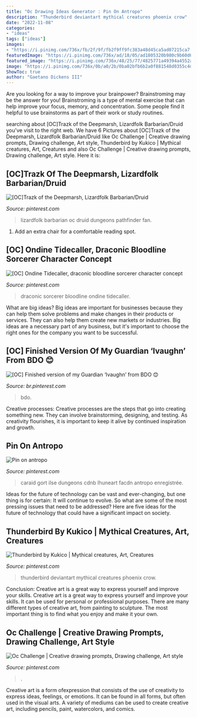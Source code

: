 ```yaml
---
title: "Oc Drawing Ideas Generator : Pin On Antropo"
description: "Thunderbird deviantart mythical creatures phoenix crow"
date: "2022-11-08"
categories:
- "ideas"
tags: ["ideas"]
images:
- "https://i.pinimg.com/736x/fb/2f/9f/fb2f9ff9fc383a48d45ca5ad07215ca7.jpg"
featuredImage: "https://i.pinimg.com/736x/ad/18/05/ad1805320b980c9b60d6c0bfe9f1ed49--rwby-oc-sea-anemone.jpg"
featured_image: "https://i.pinimg.com/736x/48/25/77/4825771a49394a4552ab718a55ab4520.jpg"
image: "https://i.pinimg.com/736x/0b/a0/2b/0ba02bfb6b2a0f881548d0355c4d133d.jpg"
ShowToc: true
author: "Gaetano Dickens III"
---
```



Are you looking for a way to improve your brainpower? Brainstroming may be the answer for you! Brainstroming is a type of mental exercise that can help improve your focus, memory, and concentration. Some people find it helpful to use brainstorms as part of their work or study routines.

	

		
searching about [OC]Trazk of the Deepmarsh, Lizardfolk Barbarian/Druid you've visit to the right web. We have 6 Pictures about [OC]Trazk of the Deepmarsh, Lizardfolk Barbarian/Druid like Oc Challenge | Creative drawing prompts, Drawing challenge, Art style, Thunderbird by Kukico | Mythical creatures, Art, Creatures and also Oc Challenge | Creative drawing prompts, Drawing challenge, Art style. Here it is:
		
    
## [OC]Trazk Of The Deepmarsh, Lizardfolk Barbarian/Druid

<img loading=lazy src="https://i.pinimg.com/736x/0d/32/51/0d32510826c9449e4991349322063c7e.jpg" onerror="this.onerror=null;this.src='https://tse2.mm.bing.net/th?id=OIP.XRDo3JMpRZJ-XGdhGPaXTwHaLH&amp;pid=15.1';" alt="[OC]Trazk of the Deepmarsh, Lizardfolk Barbarian/Druid">

_Source: pinterest.com_

>lizardfolk barbarian oc druid dungeons pathfinder fan. 

	

1. Add an extra chair for a comfortable reading spot.

    
## [OC] Ondine Tidecaller, Draconic Bloodline Sorcerer Character Concept

<img loading=lazy src="https://i.pinimg.com/736x/48/25/77/4825771a49394a4552ab718a55ab4520.jpg" onerror="this.onerror=null;this.src='https://tse2.mm.bing.net/th?id=OIP.k_6qtqcjvBeIGA_HRIGZqQHaJ3&amp;pid=15.1';" alt="[OC] Ondine Tidecaller, draconic bloodline sorcerer character concept">

_Source: pinterest.com_

>draconic sorcerer bloodline ondine tidecaller. 

	

What are big ideas?
Big ideas are important for businesses because they can help them solve problems and make changes in their products or services. They can also help them create new markets or industries. Big ideas are a necessary part of any business, but it's important to choose the right ones for the company you want to be successful.

    
## [OC] Finished Version Of My Guardian ‘Ivaughn’ From BDO 😊

<img loading=lazy src="https://i.pinimg.com/736x/1f/7e/3b/1f7e3b27d26f1562517152d7d36d7aed.jpg" onerror="this.onerror=null;this.src='https://tse3.mm.bing.net/th?id=OIP.Yoh4e01a_3B3RP5YhBTWFQHaKO&amp;pid=15.1';" alt="[OC] Finished version of my Guardian ‘Ivaughn’ from BDO 😊">

_Source: br.pinterest.com_

>bdo. 

	

Creative processes:
Creative processes are the steps that go into creating something new. They can involve brainstorming, designing, and testing. As creativity flourishes, it is important to keep it alive by continued inspiration and growth.

    
## Pin On Antropo

<img loading=lazy src="https://i.pinimg.com/736x/fb/2f/9f/fb2f9ff9fc383a48d45ca5ad07215ca7.jpg" onerror="this.onerror=null;this.src='https://tse2.mm.bing.net/th?id=OIP.gIDbvWBHFfDoDBjm11WttQHaLD&amp;pid=15.1';" alt="Pin on antropo">

_Source: pinterest.com_

>caraid gort ilse dungeons cdnb lhuneart facdn antropo enregistrée. 

	

Ideas for the future of technology can be vast and ever-changing, but one thing is for certain: It will continue to evolve. So what are some of the most pressing issues that need to be addressed? Here are five ideas for the future of technology that could have a significant impact on society.

    
## Thunderbird By Kukico | Mythical Creatures, Art, Creatures

<img loading=lazy src="https://i.pinimg.com/736x/ad/18/05/ad1805320b980c9b60d6c0bfe9f1ed49--rwby-oc-sea-anemone.jpg" onerror="this.onerror=null;this.src='https://tse3.mm.bing.net/th?id=OIP.fv-nO9cQO-LalbjFy9bpsgAAAA&amp;pid=15.1';" alt="Thunderbird by Kukico | Mythical creatures, Art, Creatures">

_Source: pinterest.com_

>thunderbird deviantart mythical creatures phoenix crow. 

	

Conclusion: Creative art is a great way to express yourself and improve your skills.
Creative art is a great way to express yourself and improve your skills. It can be used for personal or professional purposes. There are many different types of creative art, from painting to sculpture. The most important thing is to find what you enjoy and make it your own.

    
## Oc Challenge | Creative Drawing Prompts, Drawing Challenge, Art Style

<img loading=lazy src="https://i.pinimg.com/736x/0b/a0/2b/0ba02bfb6b2a0f881548d0355c4d133d.jpg" onerror="this.onerror=null;this.src='https://tse1.mm.bing.net/th?id=OIP.4q4jzOAp30zGNgGYtni3yAHaJ3&amp;pid=15.1';" alt="Oc Challenge | Creative drawing prompts, Drawing challenge, Art style">

_Source: pinterest.com_

>. 

	

Creative art is a form ofexpression that consists of the use of creativity to express ideas, feelings, or emotions. It can be found in all forms, but often used in the visual arts. A variety of mediums can be used to create creative art, including pencils, paint, watercolors, and comics.

